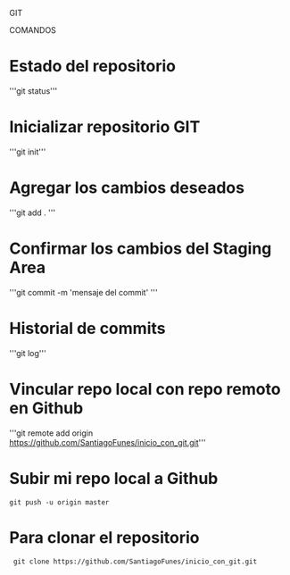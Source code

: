 GIT

COMANDOS
# Estado del repositorio
'''git status'''
# Inicializar repositorio GIT
'''git init'''


# Agregar los cambios deseados
'''git add . '''

# Confirmar los cambios del Staging Area
'''git commit -m 'mensaje del commit' '''


# Historial de commits
'''git log'''

# Vincular repo local con repo remoto en Github

'''git remote add origin https://github.com/SantiagoFunes/inicio_con_git.git'''

# Subir mi repo local a Github
```git push -u origin master```

# Para clonar el repositorio
 ``` git clone https://github.com/SantiagoFunes/inicio_con_git.git```